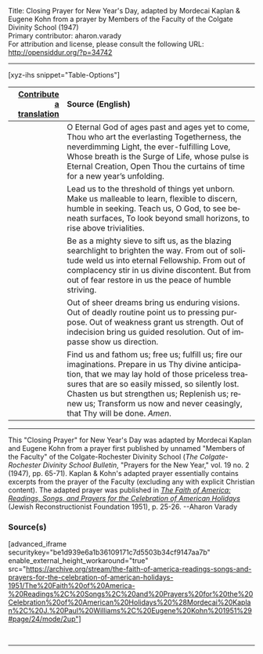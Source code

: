 <html>
<head></head>
<body>
Title: Closing Prayer for New Year's Day, adapted by Mordecai Kaplan & Eugene Kohn from a prayer by Members of the Faculty of the Colgate Divinity School (1947)<br />
Primary contributor: aharon.varady<br />
For attribution and license, please consult the following URL: <a href="http://opensiddur.org/?p=34742">http://opensiddur.org/?p=34742</a>
<p />
<hr />

[xyz-ihs snippet="Table-Options"]<table style="margin-left: auto; margin-right: auto;" class="draggable">
<thead><tr><th id="x" style="text-align: right;"><a href="/contribute/upload/">Contribute a translation</a></th><th style="text-align: left;">Source (English)</th></tr></thead>
<tbody>
<tr><td style="vertical-align:top;">
<div class="liturgy" lang="he">

</span></div></td>
 
<td style="vertical-align:top;">
<div class="english" lang="en">
O Eternal God of ages past and ages yet to come, 
Thou who art the everlasting Togetherness, the neverdimming Light, the ever-fulfilling Love, 
Whose breath is the Surge of Life, whose pulse is Eternal Creation, 
Open Thou the curtains of time for a new year’s unfolding. 
</div></td></tr>


<tr><td style="vertical-align:top;">
<div class="liturgy" lang="he">

</span></div></td>
 
<td style="vertical-align:top;">
<div class="english" lang="en">
Lead us to the threshold of things yet unborn. 
Make us malleable to learn, flexible to discern, humble in seeking. 
Teach us, O God, to see beneath surfaces,  
To look beyond small horizons, to rise above trivialities. 
</div></td></tr>


<tr><td style="vertical-align:top;">
<div class="liturgy" lang="he">

</span></div></td>
 
<td style="vertical-align:top;">
<div class="english" lang="en">
Be as a mighty sieve to sift us, as the blazing searchlight to brighten the way.
From out of solitude weld us into eternal Fellowship. 
From out of complacency stir in us divine discontent. 
But from out of fear restore in us the peace of humble striving. 
</div></td></tr>


<tr><td style="vertical-align:top;">
<div class="liturgy" lang="he">

</span></div></td>
 
<td style="vertical-align:top;">
<div class="english" lang="en">
Out of sheer dreams bring us enduring visions. 
Out of deadly routine point us to pressing purpose. 
Out of weakness grant us strength. 
Out of indecision bring us guided resolution. 
Out of impasse show us direction. 
</div></td></tr>


<tr><td style="vertical-align:top;">
<div class="liturgy" lang="he">

</span></div></td>
 
<td style="vertical-align:top;">
<div class="english" lang="en">
Find us and fathom us; free us; fulfill us; fire our imaginations. 
Prepare in us Thy divine anticipation, 
that we may lay hold of those priceless treasures that are so easily missed, 
so silently lost. 
Chasten us but strengthen us; 
Replenish us; renew us; 
Transform us now and never ceasingly, 
that Thy will be done. 
<em>Amen</em>. 
</div></td></tr>
</tbody></table>

<hr />

This "Closing Prayer" for New Year's Day was adapted by Mordecai Kaplan and Eugene Kohn from a prayer first published by unnamed "Members of the Faculty" of the Colgate-Rochester Divinity School (<em>The Colgate-Rochester Divinity School Bulletin</em>, "Prayers for the New Year," vol. 19 no. 2 (1947), pp. 65-71). Kaplan & Kohn's adapted prayer essentially contains excerpts from the prayer of the Faculty (excluding any with explicit Christian content). The adapted prayer was published in <em><a href="/?p=34753">The Faith of America: Readings, Songs, and Prayers for the Celebration of American Holidays</a></em> (Jewish Reconstructionist Foundation 1951), p. 25-26. --Aharon Varady


<h3>Source(s)</h3>

[advanced_iframe securitykey="be1d939e6a1b36109171c7d5503b34cf9147aa7b" enable_external_height_workaround="true" src="https://archive.org/stream/the-faith-of-america-readings-songs-and-prayers-for-the-celebration-of-american-holidays-1951/The%20Faith%20of%20America-%20Readings%2C%20Songs%2C%20and%20Prayers%20for%20the%20Celebration%20of%20American%20Holidays%20%28Mordecai%20Kaplan%2C%20J.%20Paul%20Williams%2C%20Eugene%20Kohn%201951%29#page/24/mode/2up"]

&nbsp;

<hr />

&nbsp;
</body>
</html>